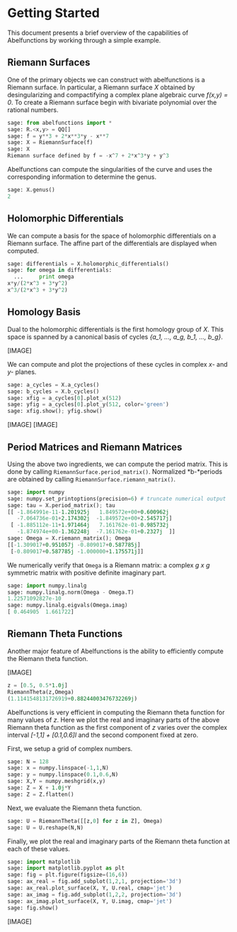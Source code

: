 # Getting Started

This document presents a brief overview of the capabilities of Abelfunctions by working through a simple example.

## Riemann Surfaces

One of the primary objects we can construct with abelfunctions is a Riemann surface. In particular, a Riemann surface *X* obtained by desingularizing and compactifying a complex plane algebraic curve *f(x,y) = 0*. To create a Riemann surface begin with bivariate polynomial over the rational numbers.

```python
sage: from abelfunctions import *
sage: R.<x,y> = QQ[]
sage: f = y**3 + 2*x**3*y - x**7
sage: X = RiemannSurface(f)
sage: X
Riemann surface defined by f = -x^7 + 2*x^3*y + y^3
```

Abelfunctions can compute the singularities of the curve and uses the corresponding information to determine the genus.

```python
sage: X.genus()
2
```

## Holomorphic Differentials

We can compute a basis for the space of holomorphic differentials on a Riemann surface. The affine part of the differentials are displayed when computed.

```python
sage: differentials = X.holomorphic_differentials()
sage: for omega in differentials:
  ...     print omega
x*y/(2*x^3 + 3*y^2)
x^3/(2*x^3 + 3*y^2)
```

## Homology Basis

Dual to the holomorphic differentials is the first homology group of *X*. This space is spanned by a canonical basis of cycles *{a_1, ..., a_g, b_1, ..., b_g}*.

[IMAGE]

We can compute and plot the projections of these cycles in complex *x-* and *y-* planes.

```python
sage: a_cycles = X.a_cycles()
sage: b_cycles = X.b_cycles()
sage: xfig = a_cycles[0].plot_x(512)
sage: yfig = a_cycles[0].plot_y(512, color='green')
sage: xfig.show(); yfig.show()
```

[IMAGE]
[IMAGE]


## Period Matrices and Riemann Matrices

Using the above two ingredients, we can compute the period matrix. This is done by calling `RiemannSurface.period_matrix()`. Normalized *b-*periods are obtained by calling `RiemannSurface.riemann_matrix()`.

```python
sage: import numpy
sage: numpy.set_printoptions(precision=6) # truncate numerical output
sage: tau = X.period_matrix(); tau
[[ -1.864991e-11-1.201925j   1.849572e+00+0.600962j
   -7.064736e-01+2.174302j  -1.849572e+00+2.545717j]
 [ -1.885112e-11+1.971464j   7.161762e-01-0.985732j
   -1.874974e+00-1.362248j  -7.161762e-01+0.2327j  ]]
sage: Omega = X.riemann_matrix(); Omega
[[-1.309017+0.951057j -0.809017+0.587785j]
 [-0.809017+0.587785j -1.000000+1.175571j]]
```

We numerically verify that `Omega` is a Riemann matrix: a complex *g x g* symmetric matrix with positive definite imaginary part.

```python
sage: import numpy.linalg
sage: numpy.linalg.norm(Omega - Omega.T)
1.22571092827e-10
sage: numpy.linalg.eigvals(Omega.imag)
[ 0.464905  1.661722]
```

## Riemann Theta Functions

Another major feature of Abelfunctions is the ability to efficiently compute the Riemann theta function.

[IMAGE]

```python
z = [0.5, 0.5*1.0j]
RiemannTheta(z,Omega)
(1.1141548131726919+0.88244003476732269j)
```

Abelfunctions is very efficient in computing the Riemann theta function for many values of *z*. Here we plot the real and imaginary parts of the above Riemann theta function as the first component of *z* varies over the complex interval *[-1,1] + [0.1,0.6]I* and the second component fixed at zero.

First, we setup a grid of complex numbers.

```python
sage: N = 128
sage: x = numpy.linspace(-1,1,N)
sage: y = numpy.linspace(0.1,0.6,N)
sage: X,Y = numpy.meshgrid(x,y)
sage: Z = X + 1.0j*Y
sage: Z = Z.flatten()
```

Next, we evaluate the Riemann theta function.

```python
sage: U = RiemannTheta([[z,0] for z in Z], Omega)
sage: U = U.reshape(N,N)
```

Finally, we plot the real and imaginary parts of the Riemann theta function at
each of these values.

```python
sage: import matplotlib
sage: import matplotlib.pyplot as plt
sage: fig = plt.figure(figsize=(16,6))
sage: ax_real = fig.add_subplot(1,2,1, projection='3d')
sage: ax_real.plot_surface(X, Y, U.real, cmap='jet')
sage: ax_imag = fig.add_subplot(1,2,2, projection='3d')
sage: ax_imag.plot_surface(X, Y, U.imag, cmap='jet')
sage: fig.show()
```

[IMAGE]
